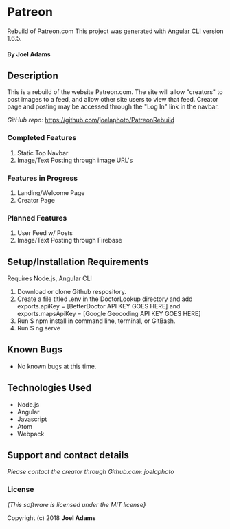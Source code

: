# Patreon

Rebuild of Patreon.com
This project was generated with [Angular CLI](https://github.com/angular/angular-cli) version 1.6.5.

#### By **Joel Adams**

## Description

This is a rebuild of the website Patreon.com. The site will allow "creators" to post images to a feed, and allow other site users to view that feed. Creator page and posting may be accessed through the "Log In" link in the navbar.

*GitHub repo:* https://github.com/joelaphoto/PatreonRebuild

### Completed Features
1. Static Top Navbar
3. Image/Text Posting through image URL's

### Features in Progress
1. Landing/Welcome Page
2. Creator Page

### Planned Features
1. User Feed w/ Posts
2. Image/Text Posting through Firebase

## Setup/Installation Requirements
Requires Node.js, Angular CLI

1. Download or clone Github respository.
2. Create a file titled .env in the DoctorLookup directory and add exports.apiKey = [BetterDoctor API KEY GOES HERE] and exports.mapsApiKey = [Google Geocoding API KEY GOES HERE]
2. Run $ npm install in command line, terminal, or GitBash.
3. Run $ ng serve

## Known Bugs
* No known bugs at this time.

## Technologies Used
* Node.js
* Angular
* Javascript
* Atom
* Webpack

## Support and contact details

_Please contact  the creator through Github.com: joelaphoto_

### License

*{This software is licensed under the MIT license}*

Copyright (c) 2018 **Joel Adams**
